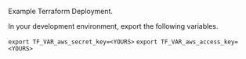 Example Terraform Deployment.

In your development environment, export the following variables. 
 
`export TF_VAR_aws_secret_key=<YOURS>`
`export TF_VAR_aws_access_key=<YOURS>`
